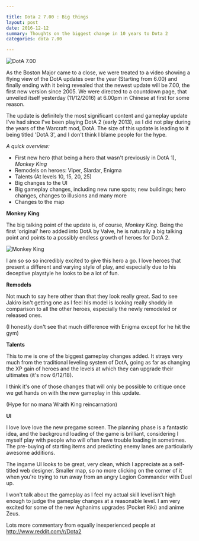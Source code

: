 ```yaml
---

title: Dota 2 7.00 : Big things
layout: post
date: 2016-12-12
summary: Thoughts on the biggest change in 10 years to Dota 2
categories: dota 7.00

---
```


![DotA 7.00](http://edge.alluremedia.com.au/m/k/2016/12/countdown.jpg "DotA 2 7.00")


As the Boston Major came to a close, we were treated to a video showing a flying view of the DotA updates over the year (Starting from 6.00) and finally ending with it being revealed that the newest update will be 7.00, the first new version since 2005. We were directed to a countdown page, that unveiled itself yesterday (11/12/2016) at 6.00pm in Chinese at first for some reason.

The update is definitely the most significant content and gameplay update I've had since I've been playing DotA 2 (early 2013), as I did not play during the years of the Warcraft mod, DotA. The size of this update is leading to it being titled 'DotA 3', and I don't think I blame people for the hype.

_A quick overview:_

* First new hero (that being a hero that wasn't previously in DotA 1), *Monkey King*
* Remodels on heroes: Viper, Slardar, Enigma
* Talents (At levels 10, 15, 20, 25)
* Big changes to the UI
* Big gameplay changes, including new rune spots; new buildings; hero changes, changes to illusions and many more
* Changes to the map

**Monkey King**

The big talking point of the update is, of course, *Monkey King*. Being the first 'original' hero added into DotA by Valve, he is naturally a big talking point and points to a possibly endless growth of heroes for DotA 2.

![Monkey King](http://images.techtimes.com/data/images/full/283592/dota-2-patch-7-00.png "Monkey King HYPE")

I am so so so incredibly excited to give this hero a go. I love heroes that present a different and varying style of play, and especially due to his deceptive playstyle he looks to be a lot of fun.


**Remodels**

Not much to say here other than that they look really great. Sad to see Jakiro isn't getting one as I feel his model is looking really shoddy in comparison to all the other heroes, especially the newly remodeled or released ones.

(I honestly don't see that much difference with Enigma except for he hit the gym)

**Talents**

This to me is one of the biggest gameplay changes added. It strays very much from the traditional leveling system of DotA, going as far as changing the XP gain of heroes and the levels at which they can upgrade their ultimates (it's now 6/12/18).

I think it's one of those changes that will only be possible to critique once we get hands on with the new gameplay in this update.

(Hype for no mana Wraith King reincarnation)

**UI**

I love love love the new pregame screen. The planning phase is a fantastic idea, and the background loading of the game is brilliant, considering I myself play with people who will often have trouble loading in sometimes. The pre-buying of starting items and predicting enemy lanes are particularly awesome additions.

The ingame UI looks to be great, very clean, which I appreciate as a self-titled web designer. Smaller map, so no more clicking on the corner of it when you're trying to run away from an angry Legion Commander with Duel up.



I won't talk about the gameplay as I feel my actual skill level isn't high enough to judge the gameplay changes at a reasonable level. I am very excited for some of the new Aghanims upgrades (Pocket Riki) and anime Zeus.

Lots more commentary from equally inexperienced people at http://www.reddit.com/r/Dota2
